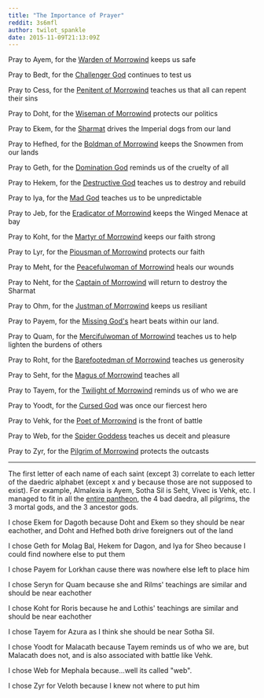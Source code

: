 ```yaml
---
title: "The Importance of Prayer"
reddit: 3s6mfl
author: twilot_spankle
date: 2015-11-09T21:13:09Z
---
```


Pray to Ayem, for the [Warden of Morrowind](http://bit.ly/1M2E9zB) keeps us safe

Pray to Bedt, for the [Challenger God](http://www.uesp.net/wiki/Lore:Boethiah) continues to test us

Pray to Cess, for the [Penitent of Morrowind](http://www.uesp.net/wiki/Lore:Aralor#Aralor) teaches us that all can repent their sins

Pray to Doht, for the [Wiseman of Morrowind](http://www.uesp.net/wiki/Lore:Delyn#Delyn) protects our politics

Pray to Ekem, for the [Sharmat](http://www.uesp.net/wiki/Lore:Dagoth_Ur) drives the Imperial dogs from our land

Pray to Hefhed, for the [Boldman of Morrowind](http://www.uesp.net/wiki/Lore:Felms#Felms) keeps the Snowmen from our lands

Pray to Geth, for the [Domination God](http://www.uesp.net/wiki/Lore:Molag_Bal) reminds us of the cruelty of all

Pray to Hekem, for the [Destructive God](http://www.uesp.net/wiki/Lore:Mehrunes_Dagon) teaches us to destroy and rebuild

Pray to Iya, for the [Mad God](http://www.uesp.net/wiki/Lore:Sheogorath) teaches us to be unpredictable

Pray to Jeb, for the [Eradicator of Morrowind](http://www.uesp.net/wiki/Lore:Jiub) keeps the Winged Menace at bay

Pray to Koht, for the [Martyr of Morrowind](http://www.uesp.net/wiki/Lore:Roris#Roris) keeps our faith strong

Pray to Lyr, for the [Piousman of Morrowind](http://www.uesp.net/wiki/Lore:Llothis#Llothis) protects our faith

Pray to Meht, for the [Peacefulwoman of Morrowind](http://www.uesp.net/wiki/Lore:Meris#Meris) heals our wounds

Pray to Neht, for the [Captain of Morrowind](http://bit.ly/1klp0k7) will return to destroy the Sharmat

Pray to Ohm, for the [Justman of Morrowind](http://www.uesp.net/wiki/Lore:Olms#Olms) keeps us resiliant

Pray to Payem, for the [Missing God's](http://www.uesp.net/wiki/Lore:Lorkhan) heart beats within our land.

Pray to Quam, for the [Mercifulwoman of Morrowind](http://www.uesp.net/wiki/Lore:Seryn#Seryn) teaches us to help lighten the burdens of others

Pray to Roht, for the [Barefootedman of Morrowind](http://www.uesp.net/wiki/Lore:Rilms#Rilms) teaches us generosity

Pray to Seht, for the [Magus of Morrowind](http://www.uesp.net/wiki/Lore:Sotha_Sil) teaches all

Pray to Tayem, for the [Twilight of Morrowind](http://www.uesp.net/wiki/Lore:Azura) reminds us of who we are

Pray to Yoodt, for the [Cursed God](http://www.uesp.net/wiki/Lore:Malacath) was once our fiercest hero

Pray to Vehk, for the [Poet of Morrowind](http://bit.ly/1SE6Jtu) is the front of battle

Pray to Web, for the [Spider Goddess](http://www.uesp.net/wiki/Lore:Mephala) teaches us deceit and pleasure

Pray to Zyr, for the [Pilgrim of Morrowind](http://www.uesp.net/wiki/Lore:Veloth) protects the outcasts

___

The first letter of each name of each saint (except 3) correlate to each letter of the daedric alphabet (except x and y because those are not supposed to exist). For example, Almalexia is Ayem, Sotha Sil is Seht, Vivec is Vehk, etc. I managed to fit in all the [entire pantheon](http://www.uesp.net/wiki/Lore:Gods#Pantheons), the 4 bad daedra, all pilgrims, the 3 mortal gods, and the 3 ancestor gods.

I chose Ekem for Dagoth because Doht and Ekem so they should be near eachother, and Doht and Hefhed both drive foreigners out of the land

I chose Geth for Molag Bal, Hekem for Dagon, and Iya for Sheo because I could find nowhere else to put them

I chose Payem for Lorkhan cause there was nowhere else left to place him

I chose Seryn for Quam because she and Rilms' teachings are similar and should be near eachother

I chose Koht for Roris because he and Lothis' teachings are similar and should be near eachother

I chose Tayem for Azura as I think she should be near Sotha Sil.

I chose Yoodt for Malacath because Tayem reminds us of who we are, but Malacath does not, and is also associated with battle like Vehk.

I chose Web for Mephala because...well its called "web".

I chose Zyr for Veloth because I knew not where to put him

